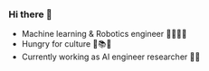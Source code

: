 ### Hi there 👋

<!--
**luigidamico100/luigidamico100** is a ✨ _special_ ✨ repository because its `README.md` (this file) appears on your GitHub profile.

Here are some ideas to get you started:
-->
- Machine learning & Robotics engineer 🧑🏻‍💻👾
- Hungry for culture 🤤📚😋  
- Currently working as AI engineer researcher 🧐🔬

<!--
- 🔭 I’m currently working on ...
- 🌱 I’m currently learning ...
- 👯 I’m looking to collaborate on ...
- 🤔 I’m looking for help with ...
- 💬 Ask me about ...
- 📫 How to reach me: 
  - [LinkedIn](https://www.linkedin.com/in/luigi-d-amico-796531bb/)
- 😄 Pronouns: ...
- ⚡ Fun fact: ...

-->

